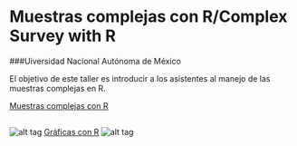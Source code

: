 # Muestras complejas con R/Complex Survey with R
###Uiversidad Nacional Autónoma de México

El objetivo de este taller es introducir a los asistentes al manejo de las muestras complejas en R.


[Muestras complejas con R](http://rpubs.com/jcms2665/ComplexSurvey)
## 
![alt tag](https://www.dropbox.com/home/Images?preview=Diapositiva1.JPG)
[Gráficas con R](http://rpubs.com/jcms2665/GraphsR)
![alt tag](https://www.dropbox.com/home/Images?preview=Diapositiva2.JPG)

